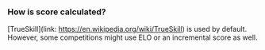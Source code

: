 ### How is score calculated?

[TrueSkill](link: https://en.wikipedia.org/wiki/TrueSkill) is used by default. However,
some competitions might use ELO or an incremental score as well.
